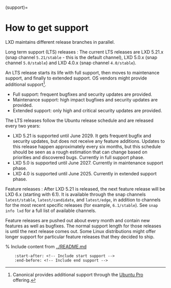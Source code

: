 (support)=
# How to get support

<!-- Include start release -->

LXD maintains different release branches in parallel.

Long term support (LTS) releases
: The current LTS releases are LXD 5.21.x (snap channel `5.21/stable` - this is the default channel), LXD 5.0.x (snap channel `5.0/stable`) and LXD 4.0.x (snap channel `4.0/stable`).

  An LTS release starts its life with full support, then moves to maintenance support, and finally to extended support. OS vendors might provide additional support[^1].

  - Full support: frequent bugfixes and security updates are provided.
  - Maintenance support: high impact bugfixes and security updates are provided.
  - Extended support: only high and critical security updates are provided.

  The LTS releases follow the Ubuntu release schedule and are released every two years:

  - LXD 5.21 is supported until June 2029.
    It gets frequent bugfix and security updates, but does not receive any feature additions.
    Updates to this release happen approximately every six months, but this schedule should be seen as a rough estimation that can change based on priorities and discovered bugs.
    Currently in full support phase.
  - LXD 5.0 is supported until June 2027.
    Currently in maintenance support phase.
  - LXD 4.0 is supported until June 2025.
    Currently in extended support phase.

Feature releases
: After LXD 5.21 is released, the next feature release will be LXD 6.x (starting with 6.1).
  It is available through the snap channels `latest/stable`, `latest/candidate`, and `latest/edge`, in addition to channels for the most recent specific releases (for example, `6.1/stable`).
  See `snap info lxd` for a full list of available channels.

  Feature releases are pushed out about every month and contain new features as well as bugfixes.
  The normal support length for those releases is until the next release comes out.
  Some Linux distributions might offer longer support for particular feature releases that they decided to ship.

[^1]: Canonical provides additional support through the [Ubuntu Pro](https://ubuntu.com/pro) offering.
<!-- Include end release -->

% Include content from [../README.md](../README.md)
```{include} ../README.md
    :start-after: <!-- Include start support -->
    :end-before: <!-- Include end support -->
```

